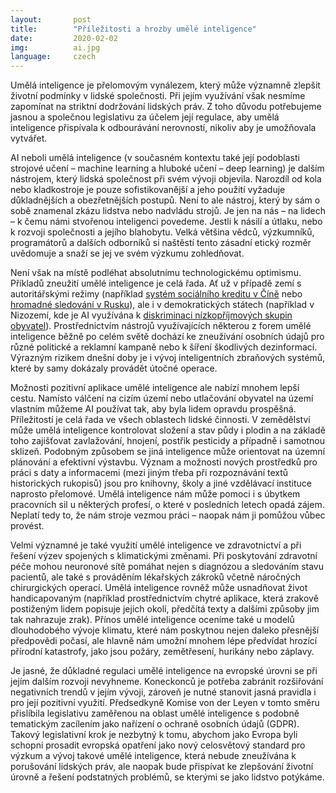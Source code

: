 ```yaml
---
layout:       post
title:        "Příležitosti a hrozby umělé inteligence"
date:         2020-02-02
img:          ai.jpg
language:     czech
---
```


Umělá inteligence je přelomovým vynálezem, který může významně zlepšit životní podmínky v lidské společnosti. Při jejím využívání však nesmíme zapomínat na striktní dodržování lidských práv. Z toho důvodu potřebujeme jasnou a společnou legislativu za účelem její regulace, aby umělá inteligence přispívala k odbourávání nerovností, nikoliv aby je umožňovala vytvářet.

<!--more-->

AI neboli umělá inteligence (v současném kontextu také její podoblasti strojové učení – machine learning a hluboké učení – deep learning) je dalším nástrojem, který lidská společnost při svém vývoji objevila. Narozdíl od kola nebo kladkostroje je pouze sofistikovanější a jeho použití vyžaduje důkladnějších a obezřetnějších postupů. Není to ale nástroj, který by sám o sobě znamenal zkázu lidstva nebo nadvládu strojů. Je jen na nás – na lidech – k čemu námi stvořenou inteligenci povedeme. Jestli k násilí a útlaku, nebo k rozvoji společnosti a jejího blahobytu. Velká většina vědců, výzkumníků, programátorů a dalších odborníků si naštěstí tento zásadní etický rozměr uvědomuje a snaží se jej ve svém výzkumu zohledňovat. 

Není však na místě podléhat absolutnímu technologickému optimismu. Příkladů zneužití umělé inteligence je celá řada. Ať už v případě zemí s autoritářskými režimy (například [systém sociálního kreditu v Číně](https://mikulas-peksa.eu/2019/cinsky-system-socialniho-kreditu.html) nebo [hromadné sledování v Rusku](https://mikulas-peksa.eu/2019/rusko-sledovani.html)), ale i v demokratických státech (například v Nizozemí, kde je AI využívána k [diskriminaci nízkopříjmových skupin obyvatel](https://www.ohchr.org/EN/NewsEvents/Pages/DisplayNews.aspx?NewsID=25152&LangID=E)). Prostřednictvím nástrojů využívajících některou z forem umělé inteligence běžně po celém světě dochází ke zneužívání osobních údajů pro různé politické a reklamní kampaně nebo k šíření škodlivých dezinformací. Výrazným rizikem dnešní doby je i vývoj inteligentních zbraňových systémů, které by samy dokázaly provádět útočné operace.

Možnosti pozitivní aplikace umělé inteligence ale nabízí mnohem lepší cestu. Namísto válčení na cizím území nebo utlačování obyvatel na území vlastním můžeme AI používat tak, aby byla lidem opravdu prospěšná. Příležitostí je celá řada ve všech oblastech lidské činnosti. V zemědělství může umělá inteligence kontrolovat složení a stav půdy i plodin a na základě toho zajišťovat zavlažování, hnojení, postřik pesticidy a případně i samotnou sklizeň. Podobným způsobem se jiná inteligence může orientovat na územní plánování a efektivní výstavbu. Význam a možnosti nových prostředků pro práci s daty a informacemi (mezi jiným třeba při rozpoznávání textů historických rukopisů) jsou pro knihovny, školy a jiné vzdělávací instituce naprosto přelomové. Umělá inteligence nám může pomoci i s úbytkem pracovních sil u některých profesí, o které v posledních letech opadá zájem. Neplatí tedy to, že nám stroje vezmou práci – naopak nám ji pomůžou vůbec provést.

Velmi významné je také využití umělé inteligence ve zdravotnictví a při řešení výzev spojených s klimatickými změnami. Při poskytování zdravotní péče mohou neuronové sítě pomáhat nejen s diagnózou a sledováním stavu pacientů, ale také s prováděním lékařských zákroků včetně náročných chirurgických operací. Umělá inteligence rovněž může usnadňovat život handicapovaným (například prostřednictvím chytré aplikace, která zrakově postiženým lidem popisuje jejich okolí, předčítá texty a dalšími způsoby jim tak nahrazuje zrak). Přínos umělé inteligence oceníme také u modelů dlouhodobého vývoje klimatu, které nám poskytnou nejen daleko přesnější předpovědi počasí, ale hlavně nám umožní mnohem lépe předvídat hrozící přírodní katastrofy, jako jsou požáry, zemětřesení, hurikány nebo záplavy.

Je jasné, že důkladné regulaci umělé inteligence na evropské úrovni se při jejím dalším rozvoji nevyhneme. Koneckonců je potřeba zabránit rozšiřování negativních trendů v jejím vývoji, zároveň je nutné stanovit jasná pravidla i pro její pozitivní využití. Předsedkyně Komise von der Leyen v tomto směru přislíbila legislativu zaměřenou na oblast umělé inteligence s podobně tematickým zacílením jako nařízení o ochraně osobních údajů (GDPR). Takový legislativní krok je nezbytný k tomu, abychom jako Evropa byli schopni prosadit evropská opatření jako nový celosvětový standard pro výzkum a vývoj takové umělé inteligence, která nebude zneužívána k porušování lidských práv, ale naopak bude přispívat ke zlepšování životní úrovně a řešení podstatných problémů, se kterými se jako lidstvo potýkáme.
